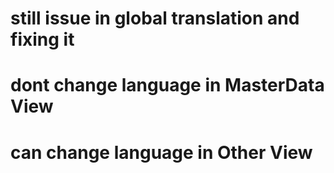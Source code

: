 # still issue in global translation and fixing it

# dont change language in MasterData View 

# can change language in Other View